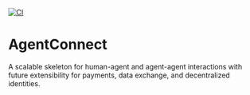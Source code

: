 [![CI](https://github.com/AKKI0511/AgentConnect/actions/workflows/main.yml/badge.svg)](https://github.com/AKKI0511/AgentConnect/actions/workflows/main.yml)
# AgentConnect
A scalable skeleton for human-agent and agent-agent interactions with future extensibility for payments, data exchange, and decentralized identities.
